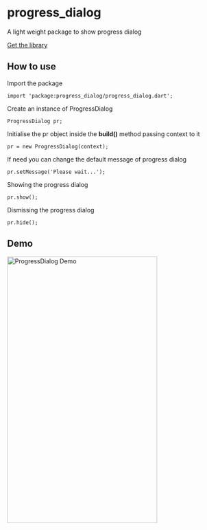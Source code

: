 # progress_dialog

A light weight package to show progress dialog

[Get the library](https://pub.dartlang.org/packages/progress_dialog)

## How to use

Import the package

```
import 'package:progress_dialog/progress_dialog.dart';
```
Create an instance of ProgressDialog
```
ProgressDialog pr;
```

Initialise the pr object inside the **build()** method passing context to it

```
pr = new ProgressDialog(context);
```

If need you can change the default message of progress dialog
```
pr.setMessage('Please wait...');
```
Showing the progress dialog
```
pr.show();
```

Dismissing the progress dialog
```
pr.hide();
```

## Demo
<img src="https://raw.githubusercontent.com/fayaz07/progress_dialog/master/progress.gif" width="350" height="620" alt="ProgressDialog Demo" />



